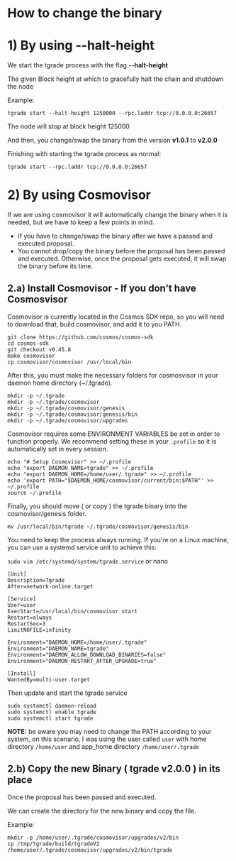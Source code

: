 # How to change the binary

# 1) By using --halt-height

We start the tgrade process with the flag **--halt-height**

The given Block height at which to gracefully halt the chain and shutdown the node

Example:

`tgrade start --halt-height 1250000 --rpc.laddr tcp://0.0.0.0:26657`

The node will stop at block height 125000

And then, you change/swap the binary from the version **v1.0.1** to **v2.0.0**

Finishing with starting the tgrade process as normal:

`tgrade start --rpc.laddr tcp://0.0.0.0:26657`


# 2) By using Cosmovisor

If we are using cosmovisor it will automatically change the binary when it is needed, but we have to keep a few points in mind.

- If you have to change/swap the binary after we have a passed and executed proposal.
- You cannot drop/copy the binary before the proposal has been passed and executed. Otherwise, once the proposal gets executed, it will swap the binary before its time.

## 2.a) Install Cosmovisor - If you don&#39;t have Cosmosvisor

Cosmovisor is currently located in the Cosmos SDK repo, so you will need to download that, build cosmovisor, and add it to you PATH.

```
git clone https://github.com/cosmos/cosmos-sdk
cd cosmos-sdk
git checkout v0.45.8
make cosmovisor
cp cosmovisor/cosmovisor /usr/local/bin
```

After this, you must make the necessary folders for cosmosvisor in your daemon home directory (~/.tgrade).

```
mkdir -p ~/.tgrade
mkdir -p ~/.tgrade/cosmovisor
mkdir -p ~/.tgrade/cosmovisor/genesis
mkdir -p ~/.tgrade/cosmovisor/genesis/bin
mkdir -p ~/.tgrade/cosmovisor/upgrades
```

Cosmovisor requires some ENVIRONMENT VARIABLES be set in order to function properly. We recommend setting these in your `.profile` so it is automatically set in every session.

```
echo "# Setup Cosmovisor" >> ~/.profile
echo "export DAEMON_NAME=tgrade" >> ~/.profile
echo "export DAEMON_HOME=/home/user/.tgrade" >> ~/.profile
echo 'export PATH="$DAEMON_HOME/cosmovisor/current/bin:$PATH"' >> ~/.profile
source ~/.profile
```

Finally, you should move ( or copy ) the tgrade binary into the cosmovisor/genesis folder.

```
mv /usr/local/bin/tgrade ~/.tgrade/cosmovisor/genesis/bin
```

You need to keep the process always running. If you&#39;re on a Linux machine, you can use a systemd service unit to achieve this:

`sudo vim /etc/systemd/system/tgrade.service` or nano

```
[Unit]
Description=Tgrade
After=network-online.target

[Service]
User=user
ExecStart=/usr/local/bin/cosmovisor start
Restart=always
RestartSec=3
LimitNOFILE=infinity

Environment="DAEMON_HOME=/home/user/.tgrade"
Environment="DAEMON_NAME=tgrade"
Environment="DAEMON_ALLOW_DOWNLOAD_BINARIES=false"
Environment="DAEMON_RESTART_AFTER_UPGRADE=true"

[Install]
WantedBy=multi-user.target

```

Then update and start the tgrade service

```
sudo systemctl daemon-reload
sudo systemctl enable tgrade
sudo systemctl start tgrade
```

**NOTE:** be aware you may need to change the PATH according to your system, on this scenario, I was using the user called `user` with home directory `/home/user` and app_home directory `/home/user/.tgrade`

## 2.b) Copy the new Binary ( tgrade v2.0.0 ) in its place

Once the proposal has been passed and executed.

We can create the directory for the new binary and copy the file.

Example:

```
mkdir -p /home/user/.tgrade/cosmovisor/upgrades/v2/bin
cp /tmp/tgrade/build/tgradeV2 /home/user/.tgrade/cosmovisor/upgrades/v2/bin/tgrade
```
